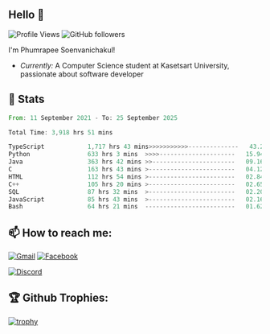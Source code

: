 
<h2>Hello 👋</h2> 

![Profile Views](https://komarev.com/ghpvc/?username=Homiez09&label=Profile%20views&color=0e75b6&style=flat)
![GitHub followers](https://img.shields.io/github/followers/HomieZ09.svg?style=social&label=Follow)


I'm Phumrapee Soenvanichakul!

- <i>Currently:</i> A Computer Science student at Kasetsart University, passionate about software developer

<h2>👀 Stats</h2>

<!--START_SECTION:waka-->

```rust
From: 11 September 2021 - To: 25 September 2025

Total Time: 3,918 hrs 51 mins

TypeScript            1,717 hrs 43 mins>>>>>>>>>>>--------------   43.24 %
Python                633 hrs 3 mins  >>>>---------------------   15.94 %
Java                  363 hrs 42 mins >>-----------------------   09.16 %
C                     163 hrs 43 mins >------------------------   04.12 %
HTML                  112 hrs 54 mins >------------------------   02.84 %
C++                   105 hrs 20 mins >------------------------   02.65 %
SQL                   87 hrs 32 mins  >------------------------   02.20 %
JavaScript            85 hrs 43 mins  >------------------------   02.16 %
Bash                  64 hrs 21 mins  -------------------------   01.62 %
```

<!--END_SECTION:waka-->

<h2>📫 How to reach me:</h2>

<a href="mailto:phumrapeesoen1@gmail.com">![Gmail](https://img.shields.io/badge/Gmail-D14836?style=for-the-badge&logo=gmail&logoColor=white)</a> 
<a href="https://web.facebook.com/phumrapee.soenvanichakul.3/">![Facebook](https://img.shields.io/badge/Facebook-4267B2?style=for-the-badge&logo=facebook&logoColor=white)</a>

<a href="https://discord.gg/EWnAEUtFVm">![Discord](https://discord.c99.nl/widget/theme-1/297740667784921089.png)</a> 

<h2>🏆 Github Trophies:</h2>

[![trophy](https://github-profile-trophy.vercel.app/?username=Homiez09&theme=discord&row=1)](https://github.com/ryo-ma/github-profile-trophy)
